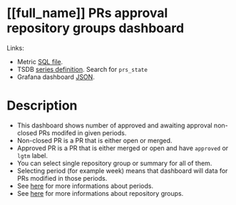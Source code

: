 <h1 id="kubernetes-dashboard">[[full_name]] PRs approval repository groups dashboard</h1>
<p>Links:</p>
<ul>
<li>Metric <a href="https://github.com/cncf/devstats/blob/master/metrics/kubernetes/prs_state.sql" target="_blank">SQL file</a>.</li>
<li>TSDB <a href="https://github.com/cncf/devstats/blob/master/metrics/kubernetes/metrics.yaml" target="_blank">series definition</a>. Search for <code>prs_state</code></li>
<li>Grafana dashboard <a href="https://github.com/cncf/devstats/blob/master/grafana/dashboards/kubernetes/prs-approval-repository-groups.json" target="_blank">JSON</a>.</li>
</ul>
<h1 id="description">Description</h1>
<ul>
<li>This dashboard shows number of approved and awaiting approval non-closed PRs modifed in given periods.</li>
<li>Non-closed PR is a PR that is either open or merged.</li>
<li>Approved PR is a PR that is either merged or open and have <code>approved</code> or <code>lgtm</code> label.</li>
<li>You can select single repository group or summary for all of them.</li>
<li>Selecting period (for example week) means that dashboard will data for PRs modified in those periods.</li>
<li>See <a href="https://github.com/cncf/devstats/blob/master/docs/periods.md" target="_blank">here</a> for more informations about periods.</li>
<li>See <a href="https://github.com/cncf/devstats/blob/master/docs/repository_groups.md" target="_blank">here</a> for more informations about repository groups.</li>
</ul>
